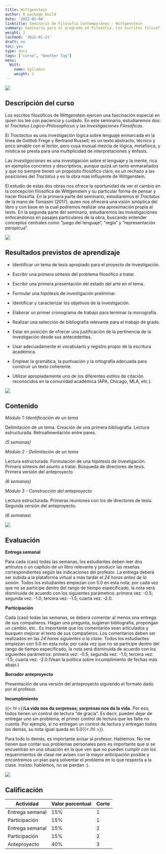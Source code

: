 ```yaml
---
title: Wittgenstein 
author: R package build
date: '2022-01-04'
linktitle: Seminario de Filosofía Contemporánea - Wittgenstein
summary: Seminario para el pregrado en Filosofía. Los escritos filosóficos de Wittgenstein ejercen una fascinaciónespecial en quien los lee con paciencia y cuidado. En este seminario, estudiaremos el *Tractatus Logico-Philosophicus* y *Investigaciones Filosóficas*. 
weight: 1
lastmod: '2022-01-21'
draft: no
toc: yes
type: docs
tags: ["curso", "Another Tag"]
menu:
  Witt:
    name: Syllabus
    weight: 1
---
```


![](banner.jpg)

##  Descripción del curso

Los escritos filosóficos de Wittgenstein ejercen una fascinación especial en quien los lee con paciencia y cuidado. En este seminario, estudiaremos dos: el *Tractatus Logico-Philosophicus* y las *Investigaciones Filosóficas*.

El *Tractactus* es una investigación lógica sobre lenguaje enmarcada en la línea de Gottlob Frege y Bertrand Russell; es un texto abstracto, técnico y poco amable con el lector, pero cuya inusual mezcla de lógica, metafísica, y mística se presta para una multiplicidad de interpretaciones y énfasis.

Las *Investigaciones*  es una investigación sobre el lenguaje y la mente, rica en ejemplos concretos y descriptivos, aunque quizá un tanto enmarañados y que no siempre tienen un propósito filosófico claro; es un rechazo a las posiciones del *Tractatus* y es la obra más influyente de Wittgenstein.

El estudio de estas dos obras nos ofrece la oportunidad de ver el cambio en la concepción filosófica de Wittgenstein y su particular forma de pensar y hacer filosofía. En la primera parte del seminario, estudiaremos el *Tractatus* de la mano de Tomasini (2017), quien nos ofrecerá una visión sinóptica del libro y con base en la cual podremos realizar una aproximación propia al texto. En la segunda parte del seminario, estudiaremos las Investigaciones enfocándonos en pasajes particulares de la obra, buscando entender conceptos centrales como “juego del lenguaje”, “regla” y “representación perspicua”.



![](/courses/hfc/_index_files/borde.jpg)

## Resultados previstos de aprendizaje


-  Identificar un tema de tesis apropiado para el proyecto de investigación.

-  Escribir una primera síntesis del problema filosófico a tratar.

-  Escribir una primera presentación del estado del arte en el tema.

-  Formular una hipótesis de investigación preliminar.

-  Identificar y caracterizar los objetivos de la investigación.

-  Elaborar un primer cronograma de trabajo para terminar la  monografía.

- Realizar una selección de bibliografía relevante para el trabajo de grado.

-  Estar en posición de ofrecer una justificación de la pertinencia de la investigación desde sus antecedentes.

- Usar adecuadamente el vocabulario y registro propio de la escritura académica.

- Emplear la gramática, la puntuación y la ortografía adecuada para construir un texto coherente.

- Utilizar apropiadamente uno de los diferentes estilos de citación reconocidos en la comunidad académica (APA, Chicago, MLA, etc.).

![](/courses/hfc/_index_files/borde.jpg)

## Contenido

*Módulo 1: Identificación de un tema*

Delimitación de un tema. Creación de una primera bibliografía. Lectura estructurada. Retroalimentación entre pares.

*(5 semanas)*

*Módulo 2 - Delimitación de un tema*

Lectura estructurada. Formulación de una hipótesis de investigación.
Primera síntesis del asunto a tratar. Búsqueda de directores de tesis. Primera versión del anteproyecto

*(6 semanas)*

*Módulo 3 - Construcción del anteproyecto*

Lectura estructurada. Primeras reuniones con los de directores de tesis. Segunda versión del anteproyecto.

(*6 semanas*)

![](/courses/hfc/_index_files/borde.jpg)

## Evaluación

**Entrega semanal**

Para cada (casi) todas las semanas, los estudiantes deben leer dos artículos o un capítulo
de un libro relevante y producir las reseñas correspondientes según las
indicaciones del profesor. La entrega deberá ser subida a la plataforma
virtual a más tardar el *24 horas antes de la sesión*. Todos los
estudiantes empiezan con 5.0 en esta nota; por cada vez que no se
participe dentro del rango de tiempo especificado, la nota será
disminuida de acuerdo con los siguientes parámetros: primera vez: -0.5;
segunda vez: -1.0; tercera vez: -1.5; cuarta vez: -2.0.

**Participación**  

Cada (casi) todas las semanas, se deberá comentar al menos una entrega de sus compañeros.
Hagan una pregunta, sugieran bibliografía, propongan un cambio, etc.. Es
importante que los comentarios sean articulados y busquen mejorar el
texto de sus compañeros. Los comentarios deben ser realizados en las *24
horas siguientes a la clase*. Todos los estudiantes empiezan con 5.0 en
esta nota; por cada vez que no se participe dentro del rango de tiempo
especificado, la nota será disminuida de acuerdo con los siguientes
parámetros: primera vez: -0.5; segunda vez: -1.0; tercera vez: -1.5;
cuarta vez: -2.0.(Vean la política sobre incumplimiento de fechas más abajo.)

**Borrador anteproyecto**

Presentación de una versión del anteproyecto siguiendo el formato dado por el
profesor.

**Incumplimiento**

{{< hl >}}**La vida nos da sorpresas; sorpresas nos da la vida.**  Por eso, todos tienen un control de lectura "de gracia". Es decir, pueden dejar de entregar uno sin problema; el primer control de lectura que les falte no cuenta. Por ejemplo, si no entregan un control de lectura y entregan todos los demás, su nota igual queda en 5.0{{< /hl >}}.

Para todo lo demás, es importante avisar al profesor. Hablemos. No me tienen que contar sus problemas personales pero es importante que si se encuentran en una situación en la que ven que no pueden cumplir con los requerimientos de clase me avisen con la mayor anticipación posible y encontremos un plan para solventar el problema en lo que respecta a la clase. Insisto: hablemos, no se pierdan :).


![](/courses/hfc/_index_files/borde.jpg)

## Calificación

| **Actividad**       | **Valor porcentual** | **Corte** |
|-----------------|------------------|-------|
| Entrega semanal | 15%              | 1     |
| Participación   | 15%              | 1     |
| Entrega semanal | 15%              | 2     |
| Participación   | 15%              | 2     |
| Anteproyecto    | 40%              | 3     |